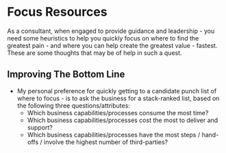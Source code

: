 
# Focus Resources
   

As a consultant, when engaged to provide guidance and leadership - you need some heuristics to help you quickly focus on where to find the greatest pain - and where you can help create the greatest value - fastest. These are some thoughts that may be of help in such a quest.

## Improving The Bottom Line
- My personal preference for quickly getting to a candidate punch list of where to focus - is to ask the business for a stack-ranked list, based on the following three questions/attributes:
  + Which business capabilities/processes consume the most time?
  + Which business capabilities/processes cost the most to deliver and support?
  + Which business capabilities/processes have the most steps / hand-offs / involve the highest number of third-parties?

